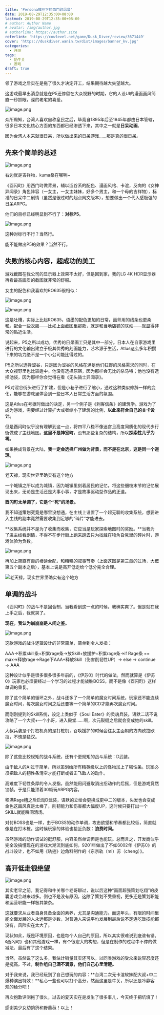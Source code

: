 ```yaml
---
title: 'Persona效应下的西门町风景'
date: 2019-08-29T12:35:00+08:00
lastmod: 2019-08-29T12:35:00+08:00
# author: Author Name
# avatar: /img/author.jpg
# authorlink: https://author.site
referlink: 'https://cowlevel.net/game/Dusk_Diver/review/3671449'
cover: 'https://duskdiver.wanin.tw/dist/images/banner_kv.jpg'
categories:
  - 评测
tags:
  - 奶牛关
  - 游戏
draft: true
---
```


领了游戏之后实在是拖了很久才决定开工，结果期待越大失望越大。

<!--more-->

这游戏最早出消息就是在P5还停留在大众视野的时期，它的人设UI的漫画画风简直一秒抓眼，深的老宅的喜爱。

![image.png](https://tva1.sinaimg.cn/large/006R15FXgy1h58i3u38anj31z4140npd.jpg)

众所周知，台湾人喜欢自称皇民之后，毕竟自1895年后至1945年都由日本管辖，很多日本文化核心方面的东西都已经渗透下来，其中之一就是**日呆动画**。

因为台湾人本来就很日呆，所以做出来的日呆游戏……那是真的很日呆。

## 先来个简单的总述

![image.png](https://tva1.sinaimg.cn/large/006R15FXgy1h58i50hv68j31z4140b29.jpg)

右边就是吉祥物，kuma桑在哪咧~

《酉闪町》用西门町做背景，辅以涩谷系的配色、漫画风格、卡渲，反向的《女神异闻录》角色阵容（一女主，一女主妹妹，好多个男主，和一个母的吉祥物），标准的日呆中二剧情（虽然是很过时的起点网文版本），想要做出一个代入感极强的日呆ARPG。

他们的目标已经明显到不行了：**对标P5**。

![image.png](https://tva1.sinaimg.cn/large/006R15FXgy1h58i5caecrj31z4140hdt.jpg)

这种对标行不行？当然行。

能不能做出P5的效果？当然不行。

## 失败的核心内容，超成功的美工

游戏截图在我公司的显示器上效果不太好，但是回到家，我的LG 4K HDR显示器再看最高画质的截图就非常的舒服。

女主的配色和我喜欢的RO635很相似：

![image.png](https://tva1.sinaimg.cn/large/006R15FXgy1h58i5r7wowj305k09w0uh.jpg)

![image.png](https://tva1.sinaimg.cn/large/006R15FXgy1h58i65a3ubj31z4140u0x.jpg)

这是吐槽，实际上比起RO635，语墨的配色更加的日常，画师用的线条也更柔和。配合一些衣服——比如上面截图里那款，就是和当地店铺的联动——就显得非常的贴近生活。

说起来，P5之所以成功，优秀的日呆画工只是其中一部分。日本人在自家游戏里进行的文化输出建立于极其优秀的刻画能力，艺术源于生活，Atlus这么多年积攒下来的功力绝不是一个小公司能比得过的。

P5之所以选择涩谷，只是因为涩谷的风格在满足他们狂野的风格需求的同时，在大众视野里也比较适中。他没有选择原宿，因为那样会无比的杀马特；他也没有选择池袋，因为那样你会觉得在看《无头骑士异闻录》。

P5对涩谷街头进行了扩建，但是小巷子进行了缩小，通过这种类似修辞一样的变化，能够在游戏里体会到一些日本人日常生活方面的氛围。

这是Atlus在考据时做出的决定，另一个例子是《刺客信条》的建筑学。游戏为了成为游戏，需要经过计算扩大或者缩小了建筑的比例，**以此来符合自己的关卡设计。**

但是酉闪町似乎没有理解到这一点，将四平八稳不像迷宫且高度同质化的现代步行街做成了主线地图。**这里不是神室町**，没有那些复杂的结构，所以**探索性几乎为零。**

如果换成背景在大陆，**我一定会选择广州做为背景，而不是在北京，这是同一个道理。**

![image.png](https://tva1.sinaimg.cn/large/006R15FXgy1h58i6iwet3j31z4140kjl.jpg)

老天禄，现实世界里确实有这个地方

一个城镇之所以成为城镇，因为城镇里刻着居民的记忆，将这些细枝末节的记忆展现出来，无论是生活还是大事小事，才是故事驱动型作品的正道。

**酉闪町太单调了，它是个“死”的场景。**

我不知道策划究竟是哪里没想通，在主线上设置了一个超无聊的收集系统，想要进入主线的副本竟然需要收集到足够的“碎片”才能进去。

**收集系统并不是为了收集而收集，它应当是玩家探索地图时的奖励。**当我为了进主线看剧情，不得不在步行街上跑来跑去只为找藏在犄角旮旯里的碎片时，游戏体验为负数。

![image.png](https://tva1.sinaimg.cn/large/006R15FXgy1h58i700b0yj31z4140x6p.jpg)

再加上简直有毒的棒读台配，和糟糕的叙事节奏（上面这图是第三章的过场，大概第五个副本之后），基本上说是高开低走给个低分完全合理。

![老天禄，现实世界里确实有这个地方](https://pic1.cdncl.net/user/Shinonomeshizuka/common_pic/3c0f46279c9f888b877f1a74c2538594.jpg)

## 单调的战斗

《酉闪町》的战斗不是回合制，当我看到这一点的时候，我确实爽了。但是就在我上手之后，我就哭了。

**现在，我认为崩崩崩是人间之鉴。** 

![image.png](https://tva1.sinaimg.cn/large/006R15FXgy1h58j41bpb0j31z4140hdt.jpg)

这款游戏的战斗逻辑设计的非常简单，简单到令人发指：

AAA→积累skill条+积累rage条→放Skill+放援护+积累rage条→if Rage条 == max→释放rage→Rage下AAA+释放Skill（伤害削韧性UP）→ else → continue → AAA

这种设计似乎是很多很多很多年前的，《伊苏0》时代的做法，然而就算是《伊苏0》玩家也必须要经过一个学习的过程才能战胜BOSS，而不是像《酉闪町》这样单调的重复。

除了这个简单的循环之外，战斗还多了一个简单的魔女时间系统，玩家还不能连续魔女时间，每次魔女时间之后还要等一个简单的CD才能再次魔女时间。

而刚刚提到的Skill系统，设定上类似于《Soul Eater》的灵魂兵装，语默二话不说攻略了一个大叔+一个小哥，进入殿堂……啊，次元裂缝之后就会变成她的skill。

大叔兵装是个打桩机<span class="spoiler">真的是打桩机</span>，召唤援护的时候会往女主面朝的方向欧拉欧拉，不愧是猛汉。  

![image.png](https://tva1.sinaimg.cn/large/006R15FXgy1h58j4jwafyj31z4140hdt.jpg)

除了这些比较规矩的战斗系统，还有个更规矩的战斗系统：D武装。

由于敌人的AI过于简单，所以策划给所有精英级以上的怪物加上了韧性条。玩家必须把敌人的韧性条清空才能打断或者击飞敌人的动作。

高难度下韧性条厚的令人发指，虽然能用闪避取消出招动作的后摇，但是游戏竟然锁帧，于是只能顶着30帧玩ARPG内容。

积满Rage槽之后启动D武装，语默的立绘会更换成更中二的版本，头发也会变成金色<span class="spoiler">这画风真是太棒了</span>，削韧能力和伤害都大幅度UP，这时候只要打出一个SKILL就能瞬间清场。

对付BOSS也是一样，由于BOSS的动作单调，攻击欲望和节奏都比较低，简直就像是在打木桩。这时候玩家的体验也接近负数：**浪费时间。**

虽然游戏的动作调试的挺舒服，内容虽然单调但是也能玩。总而言之，开发商似乎完全没搞懂现在的游戏大潮流到底如何，9201年做出了不如6002年《伊苏0》的战斗设计，也不如用《轨迹》边角料制作的《东京轨（mi）苏（cheng）》。

## 高开低走很绝望  

![image.png](https://tva1.sinaimg.cn/large/006R15FXgy1h58j4ykyi5j31z41404qp.jpg)

其实老早之前，我记得和牛关哪个老哥聊过，说以后这种“画面超强策划吃翔”的皮囊游戏会越来越多。倒也不是没有原因，这除了策划不受重视，更多还是策划职能和运营职能一样极其繁杂。

这就要求从业者自身具备全面的素养，尤其是沟通能力。而这年头，有限的时间里能全面发展的人永远都是少数，对普通人来说平均发展到最后说不定连吃饭技能都没有，风险实在太大了。

现状如此，既是环境原因，也是每个人自己的原因，所以其实很难说到底谁有错。《酉闪町》也和其他游戏一样，有个很宏大的构想，但是在制作的过程中不停的做减法，最后有了这个结果。

当然，虽然说了这么多，我估计销量其实还可以，以同类游戏的受众来说容忍度还是挺高。不过，**制作组自己满不满意，他们自己心里清楚。**

对于我来说，我已经玩到了自己想玩的内容：**台湾二次元卡渲软妹配大叔+中二爆种演出特效！**私心一些也可以打个高分，然而这里是牛关，所以还是冷静客观的给分吧！

再次抱歉评测拖了很久，过去的夏天实在是发生了很多事儿，今天终于把坑填了！

感谢美少女幼鸽鸽和野蔷薇！以上！
